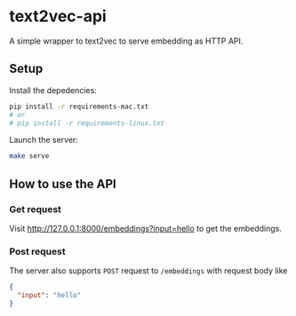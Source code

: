 # text2vec-api

A simple wrapper to text2vec to serve embedding as HTTP API.

## Setup

Install the depedencies:

```bash
pip install -r requirements-mac.txt
# or
# pip install -r requirements-linux.txt
```

Launch the server:

```bash
make serve
```

## How to use the API

### Get request

Visit <http://127.0.0.1:8000/embeddings?input=hello> to get the embeddings. 

### Post request


The server also supports `POST` request to `/embeddings` with request body like

```json
{
  "input": "hello"
}
```
